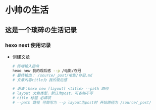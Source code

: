 # 小帅の生活

## 这是一个琐碎の生活记录

### hexo next 使用记录

- 创建文章

  ```bash
  # 终端输入指令
  hexo new 我的观后感 --p /电影/夺冠
  # 最终输出： /source/_post/电影/夺冠.md
  # 文章内容title为 我的观后感

  # 语法：hexo new [layout] <title> --path 路径
  # layout 文章类型，默认为post，可省略不写
  # title 标题 必填项
  # --path 路径 可简写为 --p layout为post时 开始路径为 /source/_post/
  ```
